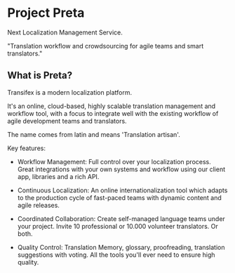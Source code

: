 Project Preta
=====

Next Localization Management Service.

"Translation workflow and crowdsourcing for agile teams and smart translators."

What is Preta?
-----

Transifex is a modern localization platform.

It's an online, cloud-based, highly scalable translation management and
workflow tool, with a focus to integrate well with the existing workflow of
agile development teams and translators.

The name comes from latin and means 'Translation artisan'.

Key features:

- Workflow Management: Full control over your localization process. Great
  integrations with your own systems and workflow using our client app,
  libraries and a rich API.

- Continuous Localization: An online internationalization tool which adapts
  to the production cycle of fast-paced teams with dynamic content and agile
  releases.

- Coordinated Collaboration: Create self-managed language teams under your
  project. Invite 10 professional or 10.000 volunteer translators. Or both.

- Quality Control: Translation Memory, glossary, proofreading, translation
  suggestions with voting. All the tools you'll ever need to ensure high quality.
